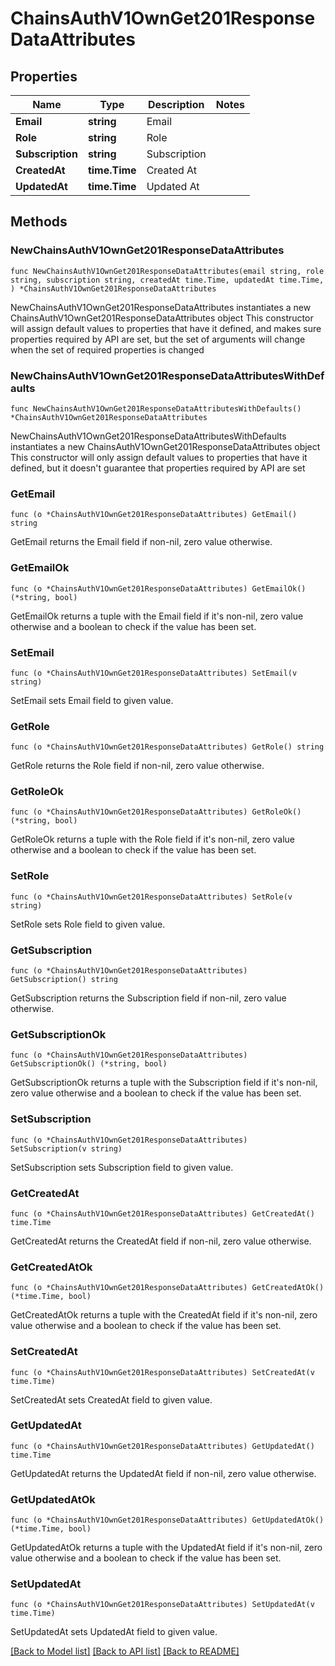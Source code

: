 # ChainsAuthV1OwnGet201ResponseDataAttributes

## Properties

Name | Type | Description | Notes
------------ | ------------- | ------------- | -------------
**Email** | **string** | Email | 
**Role** | **string** | Role | 
**Subscription** | **string** | Subscription | 
**CreatedAt** | **time.Time** | Created At | 
**UpdatedAt** | **time.Time** | Updated At | 

## Methods

### NewChainsAuthV1OwnGet201ResponseDataAttributes

`func NewChainsAuthV1OwnGet201ResponseDataAttributes(email string, role string, subscription string, createdAt time.Time, updatedAt time.Time, ) *ChainsAuthV1OwnGet201ResponseDataAttributes`

NewChainsAuthV1OwnGet201ResponseDataAttributes instantiates a new ChainsAuthV1OwnGet201ResponseDataAttributes object
This constructor will assign default values to properties that have it defined,
and makes sure properties required by API are set, but the set of arguments
will change when the set of required properties is changed

### NewChainsAuthV1OwnGet201ResponseDataAttributesWithDefaults

`func NewChainsAuthV1OwnGet201ResponseDataAttributesWithDefaults() *ChainsAuthV1OwnGet201ResponseDataAttributes`

NewChainsAuthV1OwnGet201ResponseDataAttributesWithDefaults instantiates a new ChainsAuthV1OwnGet201ResponseDataAttributes object
This constructor will only assign default values to properties that have it defined,
but it doesn't guarantee that properties required by API are set

### GetEmail

`func (o *ChainsAuthV1OwnGet201ResponseDataAttributes) GetEmail() string`

GetEmail returns the Email field if non-nil, zero value otherwise.

### GetEmailOk

`func (o *ChainsAuthV1OwnGet201ResponseDataAttributes) GetEmailOk() (*string, bool)`

GetEmailOk returns a tuple with the Email field if it's non-nil, zero value otherwise
and a boolean to check if the value has been set.

### SetEmail

`func (o *ChainsAuthV1OwnGet201ResponseDataAttributes) SetEmail(v string)`

SetEmail sets Email field to given value.


### GetRole

`func (o *ChainsAuthV1OwnGet201ResponseDataAttributes) GetRole() string`

GetRole returns the Role field if non-nil, zero value otherwise.

### GetRoleOk

`func (o *ChainsAuthV1OwnGet201ResponseDataAttributes) GetRoleOk() (*string, bool)`

GetRoleOk returns a tuple with the Role field if it's non-nil, zero value otherwise
and a boolean to check if the value has been set.

### SetRole

`func (o *ChainsAuthV1OwnGet201ResponseDataAttributes) SetRole(v string)`

SetRole sets Role field to given value.


### GetSubscription

`func (o *ChainsAuthV1OwnGet201ResponseDataAttributes) GetSubscription() string`

GetSubscription returns the Subscription field if non-nil, zero value otherwise.

### GetSubscriptionOk

`func (o *ChainsAuthV1OwnGet201ResponseDataAttributes) GetSubscriptionOk() (*string, bool)`

GetSubscriptionOk returns a tuple with the Subscription field if it's non-nil, zero value otherwise
and a boolean to check if the value has been set.

### SetSubscription

`func (o *ChainsAuthV1OwnGet201ResponseDataAttributes) SetSubscription(v string)`

SetSubscription sets Subscription field to given value.


### GetCreatedAt

`func (o *ChainsAuthV1OwnGet201ResponseDataAttributes) GetCreatedAt() time.Time`

GetCreatedAt returns the CreatedAt field if non-nil, zero value otherwise.

### GetCreatedAtOk

`func (o *ChainsAuthV1OwnGet201ResponseDataAttributes) GetCreatedAtOk() (*time.Time, bool)`

GetCreatedAtOk returns a tuple with the CreatedAt field if it's non-nil, zero value otherwise
and a boolean to check if the value has been set.

### SetCreatedAt

`func (o *ChainsAuthV1OwnGet201ResponseDataAttributes) SetCreatedAt(v time.Time)`

SetCreatedAt sets CreatedAt field to given value.


### GetUpdatedAt

`func (o *ChainsAuthV1OwnGet201ResponseDataAttributes) GetUpdatedAt() time.Time`

GetUpdatedAt returns the UpdatedAt field if non-nil, zero value otherwise.

### GetUpdatedAtOk

`func (o *ChainsAuthV1OwnGet201ResponseDataAttributes) GetUpdatedAtOk() (*time.Time, bool)`

GetUpdatedAtOk returns a tuple with the UpdatedAt field if it's non-nil, zero value otherwise
and a boolean to check if the value has been set.

### SetUpdatedAt

`func (o *ChainsAuthV1OwnGet201ResponseDataAttributes) SetUpdatedAt(v time.Time)`

SetUpdatedAt sets UpdatedAt field to given value.



[[Back to Model list]](../README.md#documentation-for-models) [[Back to API list]](../README.md#documentation-for-api-endpoints) [[Back to README]](../README.md)


